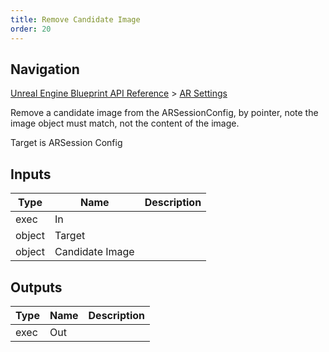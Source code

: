 ```yaml
---
title: Remove Candidate Image
order: 20
---
```

## Navigation

[Unreal Engine Blueprint API Reference](https://dev.epicgames.com/documentation/en-us/unreal-engine/BlueprintAPI) > [AR Settings](https://dev.epicgames.com/documentation/en-us/unreal-engine/BlueprintAPI/ARSettings)

Remove a candidate image from the ARSessionConfig, by pointer, note the image object must match, not the content of the image.

Target is ARSession Config

## Inputs

| Type | Name | Description |
| --- | --- | --- |
| exec | In |  |
| object | Target |  |
| object | Candidate Image |  |

## Outputs

| Type | Name | Description |
| --- | --- | --- |
| exec | Out |  |
